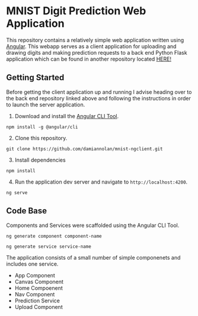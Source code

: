 # MNIST Digit Prediction Web Application

This repository contains a relatively simple web application written using [Angular](https://angular.io). This webapp serves as a client application for uploading and drawing digits and making prediction requests to a back end Python Flask application which can be found in another repository located [HERE!](https://github.com/damiannolan/mnist-neural-network)

## Getting Started

Before getting the client application up and running I advise heading over to the back end repository linked above and following the instructions in order to launch the server application.

1. Download and install the [Angular CLI Tool](https://cli.angular.io/).

```
npm install -g @angular/cli
```

2. Clone this repository.

```
git clone https://github.com/damiannolan/mnist-ngclient.git
```

3. Install dependencies

```
npm install
```

4. Run the application dev server and navigate to `http://localhost:4200`.

```
ng serve
```

## Code Base

Components and Services were scaffolded using the Angular CLI Tool. 

```
ng generate component component-name
```

```
ng generate service service-name
```

The application consists of a small number of simple componenets and includes one service. 

- App Component
- Canvas Component
- Home Compoenent
- Nav Component
- Prediction Service
- Upload Component

